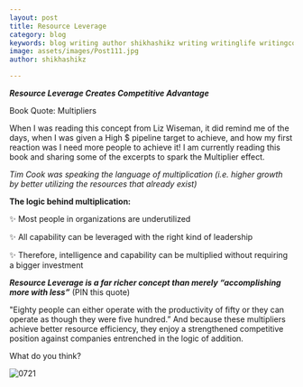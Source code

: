 ```yaml
---
layout: post
title: Resource Leverage
category: blog
keywords: blog writing author shikhashikz writing writinglife writingcommunity dailyblogpost dailyblogpostchallenge bookdiscussion multiplier
image: assets/images/Post111.jpg
author: shikhashikz

---
```

***Resource Leverage Creates Competitive Advantage***

Book Quote: Multipliers

When I was reading this concept from Liz Wiseman, it did remind me of the days, when I was given a High $ pipeline target to achieve, and how my first reaction was I need more people to achieve it! I am currently reading this book and sharing some of the excerpts to spark the Multiplier effect.

*Tim Cook was speaking the language of multiplication (i.e. higher growth by better utilizing the resources that already exist)*

**The logic behind multiplication:**

✨ Most people in organizations are underutilized

✨ All capability can be leveraged with the right kind of leadership

✨ Therefore, intelligence and capability can be multiplied without requiring a bigger investment

***Resource Leverage is a far richer concept than merely “accomplishing more with less”*** (PIN this quote)

"Eighty people can either operate with the productivity of fifty or they can operate as though they were five hundred.” And because these multipliers achieve better resource efficiency, they enjoy a strengthened competitive position against companies entrenched in the logic of addition.

What do you think? 

![0721](https://user-images.githubusercontent.com/21696121/126436229-4d59ecdc-a435-4e0a-be21-5f2890fdbdec.png)

